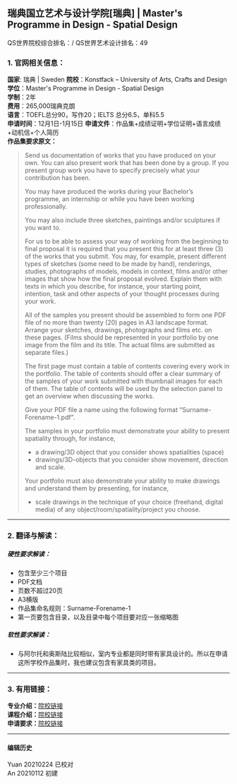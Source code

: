 ## 瑞典国立艺术与设计学院[瑞典] | Master's Programme in Design - Spatial Design

QS世界院校综合排名：/
QS世界艺术设计排名：49

### 1. 官网相关信息：

**国家**: 瑞典 | Sweden
**院校**：Konstfack – University of Arts, Crafts and Design  
**学位**：Master's Programme in Design - Spatial Design  
**学制**：2年  
**费用**：265,000瑞典克朗  
**语言**：TOEFL总分90，写作20；IELTS 总分6.5，单科5.5  
**申请时间**：12月1日-1月15日
**申请文件**：作品集+成绩证明+学位证明+语言成绩+动机信+个人简历  
**作品集要求原文：**   
> Send us documentation of works that you have produced on your own. You can also present work that has been done by a group. If you present group work you have to specify precisely what your contribution has been.
>
> You may have produced the works during your Bachelor’s programme, an internship or while you have been working professionally.
>
> You may also include three sketches, paintings and/or sculptures if you want to.
>
> For us to be able to assess your way of working from the beginning to final proposal it is required that you present this for at least three (3) of the works that you submit. You may, for example, present different types of sketches (some need to be made by hand), renderings, studies, photographs of models, models in context, films and/or other images that show how the final proposal evolved. Explain them with texts in which you describe, for instance, your starting point, intention, task and other aspects of your thought processes during your work.
>
> All of the samples you present should be assembled to form one PDF file of no more than twenty (20) pages in A3 landscape format. Arrange your sketches, drawings, photographs and films etc. on these pages. (Films should be represented in your portfolio by one image from the film and its title. The actual films are submitted as separate files.)
>
> The first page must contain a table of contents covering every work in the portfolio. The table of contents should offer a clear summary of the samples of your work submitted with thumbnail images for each of them. The table of contents will be used by the selection panel to get an overview when discussing the works.
>
> Give your PDF file a name using the following format “Surname-Forename-1.pdf”.
>
> The samples in your portfolio must demonstrate your ability to present spatiality through, for instance,
> - a drawing/3D object that you consider shows spatialities (space)
> - drawings/3D-objects that you consider show movement, direction and scale.
>
> Your portfolio must also demonstrate your ability to make drawings and understand them by presenting, for instance,
> - scale drawings in the technique of your choice (freehand, digital media) of any object/room/spatiality/project you choose.



---


### 2. 翻译与解读：

##### 硬性要求解读：
- 包含至少三个项目
- PDF文档
- 页数不超过20页
- A3横版  
- 作品集命名规则：Surname-Forename-1
- 第一页要包含目录，以及目录中每个项目要对应一张缩略图


##### 软性要求解读：
- 与阿尔托和奥斯陆比较相似，室内专业都是同时带有家具设计的。所以在申请这所学校作品集时，我也建议包含有家具类的项目。


---


### 3. 有用链接：

**专业介绍：**[院校链接](https://www.konstfack.se/en/Education/Masters-Degree-Programmes/Design/Spatial-Design/)  
**课程介绍：**[院校链接](https://www.konstfack.se/en/Education/Masters-Degree-Programmes/Design/Spatial-Design/Course-descriptions-/)  
**申请要求：**[院校链接](https://www.konstfack.se/en/Education/Masters-Degree-Programmes/Design/Spatial-Design/)  


---


#### 编辑历史
Yuan 20210224 已校对  
An 20210112 初建  
